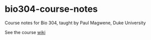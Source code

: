 # bio304-course-notes
Course notes for Bio 304, taught by Paul Magwene, Duke University

See the course [wiki](https://github.com/bio304-class/bio304-course-notes/wiki)
